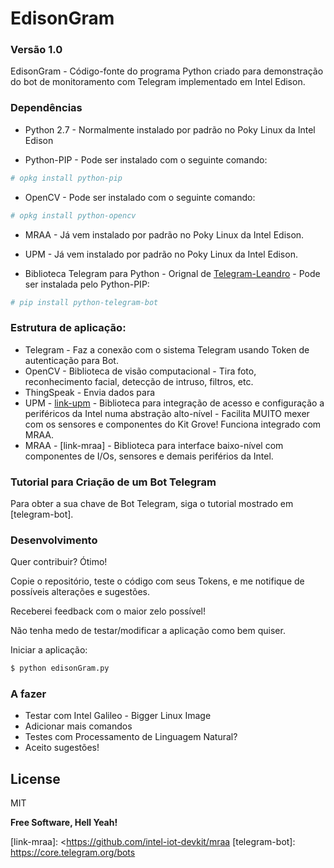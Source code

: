 # EdisonGram
### Versão 1.0

EdisonGram - Código-fonte do programa Python criado para demonstração do bot de monitoramento com Telegram implementado em Intel Edison.

### Dependências
* Python 2.7 - Normalmente instalado por padrão no Poky Linux da Intel Edison

* Python-PIP - Pode ser instalado com o seguinte comando:

```sh
# opkg install python-pip
```

* OpenCV - Pode ser instalado com o seguinte comando:
```sh
# opkg install python-opencv
```

* MRAA - Já vem instalado por padrão no Poky Linux da Intel Edison.

* UPM - Já vem instalado por padrão no Poky Linux da Intel Edison.

* Biblioteca Telegram para Python - Orignal de [Telegram-Leandro] - Pode ser instalada pelo Python-PIP:
```sh
# pip install python-telegram-bot
```

### Estrutura de aplicação:
- Telegram - Faz a conexão com o sistema Telegram usando Token de autenticação para Bot.
- OpenCV - Biblioteca de visão computacional - Tira foto, reconhecimento facial, detecção de intruso, filtros, etc.
- ThingSpeak - Envia dados para 
- UPM  - [link-upm] - Biblioteca para integração de acesso e configuração a periféricos da Intel numa abstração alto-nível - Facilita MUITO mexer com os sensores e componentes do Kit Grove! Funciona integrado com MRAA.
- MRAA - [link-mraa] - Biblioteca para interface baixo-nível com componentes de I/Os, sensores e demais periférios da Intel.


### Tutorial para Criação de um Bot Telegram 
Para obter a sua chave de Bot Telegram, siga o tutorial mostrado em [telegram-bot].


### Desenvolvimento

Quer contribuir? Ótimo!

Copie o repositório, teste o código com seus Tokens, e me notifique de possíveis alterações e sugestões. 

Receberei feedback com o maior zelo possível!


Não tenha medo de testar/modificar a aplicação como bem quiser.

Iniciar a aplicação:
```sh
$ python edisonGram.py
```

### A fazer

 - Testar com Intel Galileo - Bigger Linux Image
 - Adicionar mais comandos
 - Testes com Processamento de Linguagem Natural?
 - Aceito sugestões!

License
----

MIT


**Free Software, Hell Yeah!**

[//]: # (These are reference links used in the body of this note and get stripped out when the markdown processor does its job. There is no need to format nicely because it shouldn't be seen. Thanks SO - http://stackoverflow.com/questions/4823468/store-comments-in-markdown-syntax)


   [telegram-leandro]: <https://github.com/leandrotoledo/python-telegram-botr>
   [thingspeak]: <https://thingspeak.com>
   [@andremlcurvello]: <http://twitter.com/andremlcurvello>
   [link-upm]: <http://iotdk.intel.com/docs/master/upm/>
   [link-mraa]: <https://github.com/intel-iot-devkit/mraa
   [telegram-bot]: <https://core.telegram.org/bots>



